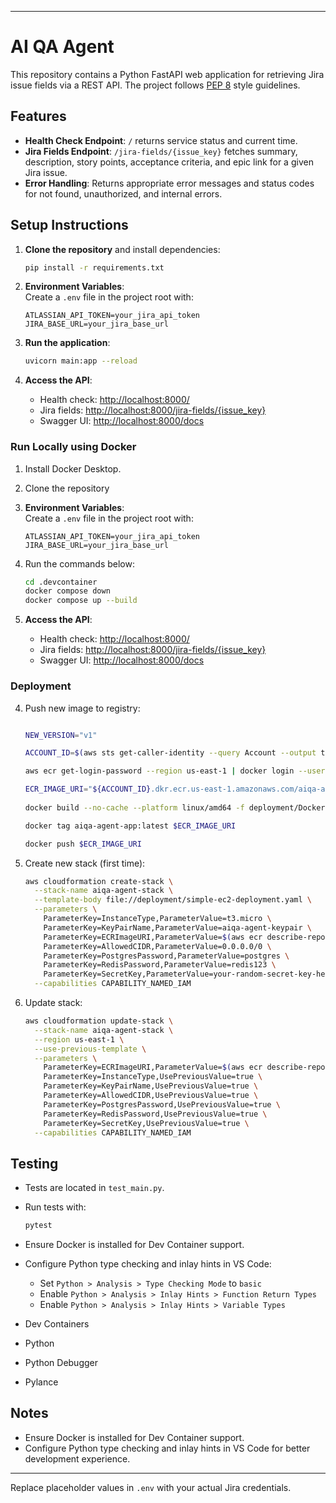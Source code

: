 
---

# AI QA Agent

This repository contains a Python FastAPI web application for retrieving Jira issue fields via a REST API. The project follows [PEP 8](https://peps.python.org/pep-0008/) style guidelines.

## Features

- **Health Check Endpoint**: `/` returns service status and current time.
- **Jira Fields Endpoint**: `/jira-fields/{issue_key}` fetches summary, description, story points, acceptance criteria, and epic link for a given Jira issue.
- **Error Handling**: Returns appropriate error messages and status codes for not found, unauthorized, and internal errors.

## Setup Instructions

1. **Clone the repository** and install dependencies:
    ```bash
    pip install -r requirements.txt
    ```

2. **Environment Variables**:  
   Create a `.env` file in the project root with:
    ```
    ATLASSIAN_API_TOKEN=your_jira_api_token
    JIRA_BASE_URL=your_jira_base_url
    ```

3. **Run the application**:
    ```bash
    uvicorn main:app --reload
    ```

4. **Access the API**:
    - Health check: [http://localhost:8000/](http://localhost:8000/)
    - Jira fields: [http://localhost:8000/jira-fields/{issue_key}](http://localhost:8000/jira-fields/{issue_key})
    - Swagger UI: [http://localhost:8000/docs](http://localhost:8000/docs)


### Run Locally using Docker

1. Install Docker Desktop.

2. Clone the repository

3. **Environment Variables**:  
   Create a `.env` file in the project root with:
    ```
    ATLASSIAN_API_TOKEN=your_jira_api_token
    JIRA_BASE_URL=your_jira_base_url
    ```

4. Run the commands below:
    ```bash
    cd .devcontainer
    docker compose down
    docker compose up --build
    ```

5. **Access the API**:
    - Health check: [http://localhost:8000/](http://localhost:8000/)
    - Jira fields: [http://localhost:8000/jira-fields/{issue_key}](http://localhost:8000/jira-fields/{issue_key})
    - Swagger UI: [http://localhost:8000/docs](http://localhost:8000/docs)


### Deployment

4. Push new image to registry:
    ```bash
   
    NEW_VERSION="v1"
   
    ACCOUNT_ID=$(aws sts get-caller-identity --query Account --output text --region us-east-1)
    
    aws ecr get-login-password --region us-east-1 | docker login --username AWS --password-stdin ${ACCOUNT_ID}.dkr.ecr.us-east-1.amazonaws.com
 
    ECR_IMAGE_URI="${ACCOUNT_ID}.dkr.ecr.us-east-1.amazonaws.com/aiqa-agent-app:${NEW_VERSION}"
      
    docker build --no-cache --platform linux/amd64 -f deployment/Dockerfile.production -t aiqa-agent-app:latest .

    docker tag aiqa-agent-app:latest $ECR_IMAGE_URI
   
    docker push $ECR_IMAGE_URI
    ```

5. Create new stack (first time):
    ```bash
    aws cloudformation create-stack \
      --stack-name aiqa-agent-stack \
      --template-body file://deployment/simple-ec2-deployment.yaml \
      --parameters \
        ParameterKey=InstanceType,ParameterValue=t3.micro \
        ParameterKey=KeyPairName,ParameterValue=aiqa-agent-keypair \
        ParameterKey=ECRImageURI,ParameterValue=$(aws ecr describe-repositories --repository-name aiqa-agent-app --query 'repositories[0].repositoryUri' --output text):${NEW_VERSION} \
        ParameterKey=AllowedCIDR,ParameterValue=0.0.0.0/0 \
        ParameterKey=PostgresPassword,ParameterValue=postgres \
        ParameterKey=RedisPassword,ParameterValue=redis123 \
        ParameterKey=SecretKey,ParameterValue=your-random-secret-key-here \
      --capabilities CAPABILITY_NAMED_IAM

    ```

6. Update stack:
    ```bash
    aws cloudformation update-stack \
      --stack-name aiqa-agent-stack \
      --region us-east-1 \
      --use-previous-template \
      --parameters \
        ParameterKey=ECRImageURI,ParameterValue=$(aws ecr describe-repositories --repository-name aiqa-agent-app --query 'repositories[0].repositoryUri' --output text):${NEW_VERSION} \
        ParameterKey=InstanceType,UsePreviousValue=true \
        ParameterKey=KeyPairName,UsePreviousValue=true \
        ParameterKey=AllowedCIDR,UsePreviousValue=true \
        ParameterKey=PostgresPassword,UsePreviousValue=true \
        ParameterKey=RedisPassword,UsePreviousValue=true \
        ParameterKey=SecretKey,UsePreviousValue=true \
      --capabilities CAPABILITY_NAMED_IAM
    ```
## Testing

- Tests are located in `test_main.py`.
- Run tests with:
    ```bash
    pytest
    ```

- Ensure Docker is installed for Dev Container support.
- Configure Python type checking and inlay hints in VS Code:
  - Set `Python > Analysis > Type Checking Mode` to `basic`
  - Enable `Python > Analysis > Inlay Hints > Function Return Types`
  - Enable `Python > Analysis > Inlay Hints > Variable Types`
- Dev Containers
- Python
- Python Debugger
- Pylance

## Notes

- Ensure Docker is installed for Dev Container support.
- Configure Python type checking and inlay hints in VS Code for better development experience.

---

Replace placeholder values in `.env` with your actual Jira credentials.